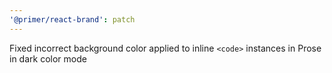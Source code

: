 ```yaml
---
'@primer/react-brand': patch
---
```


Fixed incorrect background color applied to inline `<code>` instances in Prose in dark color mode